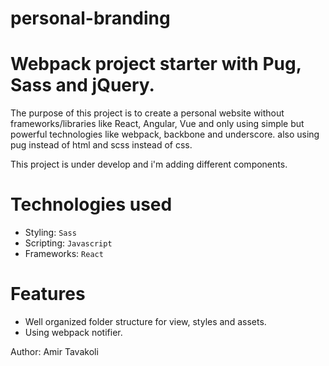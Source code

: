 # personal-branding

Webpack project starter with Pug, Sass and jQuery. 
=====================

The purpose of this project is to create a personal website without frameworks/libraries like React, Angular, Vue and only using simple but powerful technologies like webpack, backbone and underscore.
also using pug instead of html and scss instead of css.

This project is under develop and i'm adding different components.

# Technologies used

- Styling: `Sass`
- Scripting: `Javascript`
- Frameworks: `React`

# Features

- Well organized folder structure for view, styles and assets.
- Using webpack notifier.

Author: Amir Tavakoli
